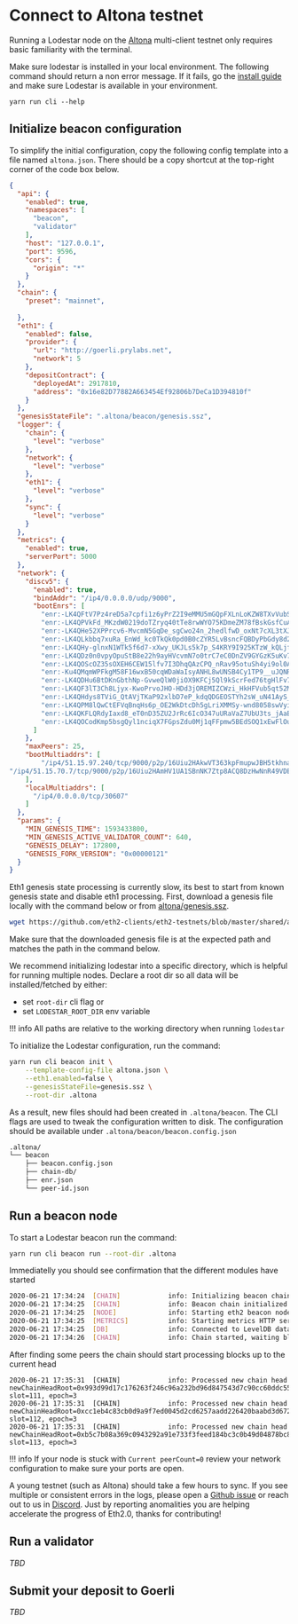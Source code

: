 # Connect to Altona testnet

Running a Lodestar node on the [Altona](https://github.com/goerli/altona) multi-client testnet only requires basic familiarity with the terminal.

Make sure lodestar is installed in your local environment. The following command should return a non error message. If it fails, go the [install guide](/install) and make sure Lodestar is available in your environment.

```
yarn run cli --help
```

## Initialize beacon configuration

To simplify the initial configuration, copy the following config template into a file named `altona.json`. There should be a copy shortcut at the top-right corner of the code box below.

```json
{
  "api": {
    "enabled": true,
    "namespaces": [
      "beacon",
      "validator"
    ],
    "host": "127.0.0.1",
    "port": 9596,
    "cors": {
      "origin": "*"
    }
  },
  "chain": {
    "preset": "mainnet",
    
  },
  "eth1": {
    "enabled": false,
    "provider": {
      "url": "http://goerli.prylabs.net",
      "network": 5
    },
    "depositContract": {
      "deployedAt": 2917810,
      "address": "0x16e82D77882A663454Ef92806b7DeCa1D394810f"
    }
  },
  "genesisStateFile": ".altona/beacon/genesis.ssz",
  "logger": {
    "chain": {
      "level": "verbose"
    },
    "network": {
      "level": "verbose"
    },
    "eth1": {
      "level": "verbose"
    },
    "sync": {
      "level": "verbose"
    }
  },
  "metrics": {
    "enabled": true,
    "serverPort": 5000
  },
  "network": {
    "discv5": {
      "enabled": true,
      "bindAddr": "/ip4/0.0.0.0/udp/9000",
      "bootEnrs": [
        "enr:-LK4QFtV7Pz4reD5a7cpfi1z6yPrZ2I9eMMU5mGQpFXLnLoKZW8TXvVubShzLLpsEj6aayvVO1vFx-MApijD3HLPhlECh2F0dG5ldHOIAAAAAAAAAACEZXRoMpD6etXjAAABIf__________gmlkgnY0gmlwhDMPYfCJc2VjcDI1NmsxoQIerw_qBc9apYfZqo2awiwS930_vvmGnW2psuHsTzrJ8YN0Y3CCIyiDdWRwgiMo",
        "enr:-LK4QPVkFd_MKzdW0219doTZryq40tTe8rwWYO75KDmeZM78fBskGsfCuAww9t8y3u0Q0FlhXOhjE1CWpx3SGbUaU80Ch2F0dG5ldHOIAAAAAAAAAACEZXRoMpD6etXjAAABIf__________gmlkgnY0gmlwhDMPRgeJc2VjcDI1NmsxoQNHu-QfNgzl8VxbMiPgv6wgAljojnqAOrN18tzJMuN8oYN0Y3CCIyiDdWRwgiMo",
        "enr:-LK4QHe52XPPrcv6-MvcmN5GqDe_sgCwo24n_2hedlfwD_oxNt7cXL3tXJ7h9aYv6CTS1C_H2G2_dkeqm_LBO9nrpiYBh2F0dG5ldHOIAAAAAAAAAACEZXRoMpD9yjmwAAABIf__________gmlkgnY0gmlwhANzD9uJc2VjcDI1NmsxoQJX7zMnRU3szfGfS8MAIfPaQKOBpu3sBVTXf4Qq0b_m-4N0Y3CCIyiDdWRwgiMo",
        "enr:-LK4QLkbbq7xuRa_EnWd_kc0TkQk0pd0B0cZYR5LvBsncFQBDyPbGdy8d24TzRVeK7ZWwM5_2EcSJK223f8TYUOQYfwBh2F0dG5ldHOIAAAAAAAAAACEZXRoMpD9yjmwAAABIf__________gmlkgnY0gmlwhAPsjtOJc2VjcDI1NmsxoQJNw_aZgWXl2SstD--WAjooGudjWLjEbbCIddJuEPxzWYN0Y3CCIyiDdWRwgiMo",
        "enr:-LK4QHy-glnxN1WTk5f6d7-xXwy_UKJLs5k7p_S4KRY9I925KTzW_kQLjfFriIpH0de7kygBwrSl726ukq9_OG_sgKMCh2F0dG5ldHOIUjEAIQEAFMiEZXRoMpD9yjmwAAABIf__________gmlkgnY0gmlwhBLmhrCJc2VjcDI1NmsxoQNlU7gT0HUvpLA41n-P5GrCgjwMwtG02YsRRO0lAmpmBYN0Y3CCIyiDdWRwgiMo",
        "enr:-LK4QDz0n0vpyOpuStB8e22h9ayHVcvmN7o0trC7eC0DnZV9GYGzK5uKv7WlzpMQM2nDTG43DWvF_DZYwJOZCbF4iCQBh2F0dG5ldHOI__________-EZXRoMpD9yjmwAAABIf__________gmlkgnY0gmlwhBKN136Jc2VjcDI1NmsxoQP5gcOUcaruHuMuTv8ht7ZEawp3iih7CmeLqcoY1hxOnoN0Y3CCIyiDdWRwgiMo",
        "enr:-LK4QOScOZ35sOXEH6CEW15lfv7I3DhqQAzCPQ_nRav95otuSh4yi9ol0AruKDiIk9qqGXyD-wQDaBAPLhwl4t-rUSQBh2F0dG5ldHOI__________-EZXRoMpD9yjmwAAABIf__________gmlkgnY0gmlwhCL68KuJc2VjcDI1NmsxoQK5fYR3Ipoc01dz0d2-EcL7m26zKQSkAbf4rwcMMM09CoN0Y3CCIyiDdWRwgiMo",
        "enr:-Ku4QMqmWPFkgM58F16wxB50cqWDaWaIsyANHL8wUNSB4Cy1TP9__uJQNRODvx_dvO6rY-BT3psrYTMAaxnMGXb6DuoBh2F0dG5ldHOIAAAAAAAAAACEZXRoMpD1pf1CAAAAAP__________gmlkgnY0gmlwhBLf22SJc2VjcDI1NmsxoQNoed9JnQh7ltcAacHEGOjwocL1BhMQbYTgaPX0kFuXtIN1ZHCCE4g",
        "enr:-LK4QDHu6BtDKnGbthNp-GvweQlW0jiOX9KFCj5Ql9kScrFed76tgHlFv7A-9ZRB-EVZpKItvlNjo3yxjj7jYIZUJa4Bh2F0dG5ldHOIAAAAAAAAAACEZXRoMpAAAAAAAAAAAAAAAAAAAAAAgmlkgnY0gmlwhDbUyQKJc2VjcDI1NmsxoQLV6Yse8baXDFu9r_dvm9BVd2ni2-wwvANWA-4ewbhniIN0Y3CCIyiDdWRwgiMo",
        "enr:-LK4QF3lT3Ch8Ljyx-KwoPrvoJHO-HDd3jOREMIZCWzi_HkHFVub5qt52MliDTLDgpXMS9tBzzLI4ObT_Z2m2Kus9vMBh2F0dG5ldHOIAAAAAAAAAACEZXRoMpAAAAAAAAAAAAAAAAAAAAAAgmlkgnY0gmlwhBKNqHeJc2VjcDI1NmsxoQOTO9uI9UZjuTOpcWvnCfhfQTmcMaIzBFsjMpXYnppET4N0Y3CCIyiDdWRwgiMo",
        "enr:-LK4QHdys8TViG_QtAVjTKaP92xlbD7eP_kdqQDGEOSTYh2sW_uN41AyS_cBWP1nM-Gi_cXYQ5_rjx-Qgn3dCDydi8MBh2F0dG5ldHOI__________-EZXRoMpD9yjmwAAABIf__________gmlkgnY0gmlwhDZdpaaJc2VjcDI1NmsxoQNX8JXYTfTkL1rZ9-4Dd9De-C9W7bwUlmwOEhSIa8jZ0YN0Y3CCI4yDdWRwgiOM---",
        "enr:-LK4QPM8lQwCtEFVqBnqHs6p_OE2WkDtcDh5gLriXMMSy-wnd8058swVyiUgANqFgbPdV6Pm5_LyeAIT6gKLBW70ia4Bh2F0dG5ldHOI__________-EZXRoMpD9yjmwAAABIf__________gmlkgnY0gmlwhBLCKTOJc2VjcDI1NmsxoQMQfjhh_GwSLRpPKweO79mo_n3sPaK75E11DbrM-8OaY4N0Y3CCI4yDdWRwgiOM---",
        "enr:-LK4QKFLQRdyIaxd8_eT0nD35ZU2JrRc6IcO347uURaVaZ7UbU3ts_jAaEt2krT5DyI9IQt5JECOTO7IpSPCZgeySwMBh2F0dG5ldHOI__________-EZXRoMpD9yjmwAAABIf__________gmlkgnY0gmlwhDZdfJeJc2VjcDI1NmsxoQNnAwjMpA-1zWgd4ogGmRqsM1x7y7EQGDw_XxRpoo7KFIN0Y3CCI4yDdWRwgiOM---",
        "enr:-LK4QOCodKmp5bsgQyl1nciqX7FGpsZdu0Mj1qFFpmw5BEdSOQ1xEwFlOuSkOVC4vHvbMNV5MPLkPvzw7xC42BvlMnEBh2F0dG5ldHOI__________-EZXRoMpD9yjmwAAABIf__________gmlkgnY0gmlwhBLEHx6Jc2VjcDI1NmsxoQLjYA6hPlO-7bzqsnT_NJRC0vjGTSQwyhlSqSVCdB0UcYN0Y3CCI4yDdWRwgiOM---"
      ]
    },
    "maxPeers": 25,
    "bootMultiaddrs": [
        "/ip4/51.15.97.240/tcp/9000/p2p/16Uiu2HAkwVT363kpFmupwJBH5tkhnaNZPQSY7zANnPGB63ikD1Wp",
"/ip4/51.15.70.7/tcp/9000/p2p/16Uiu2HAmHV1UA1SBnNK7Ztp8ACQ8DzHwNnR49VDEPBavCU33PtVE"
    ],
    "localMultiaddrs": [
      "/ip4/0.0.0.0/tcp/30607"
    ]
  },
  "params": {
    "MIN_GENESIS_TIME": 1593433800,
    "MIN_GENESIS_ACTIVE_VALIDATOR_COUNT": 640,
    "GENESIS_DELAY": 172800, 
    "GENESIS_FORK_VERSION": "0x00000121"
  }
}
```

Eth1 genesis state processing is currently slow, its best to start from known genesis state and disable eth1 processing. First, download a genesis file locally with the command below or from [altona/genesis.ssz](https://github.com/eth2-clients/eth2-testnets/blob/master/shared/altona/genesis.ssz).

```bash
wget https://github.com/eth2-clients/eth2-testnets/blob/master/shared/altona/genesis.ssz
```

Make sure that the downloaded genesis file is at the expected path and matches the path in the command below.

We recommend initializing lodestar into a specific directory, which is helpful for running multiple nodes. Declare a root dir so all data will be installed/fetched by either:

- set `root-dir` cli flag or
- set `LODESTAR_ROOT_DIR` env variable

<!-- prettier-ignore-start -->
!!! info
    All paths are relative to the working directory when running `lodestar`
<!-- prettier-ignore-end -->

To initialize the Lodestar configuration, run the command:

```bash
yarn run cli beacon init \
    --template-config-file altona.json \
    --eth1.enabled=false \
    --genesisStateFile=genesis.ssz \
    --root-dir .altona
```

As a result, new files should had been created in `.altona/beacon`. The CLI flags are used to tweak the configuration written to disk. The configuration should be available under `.altona/beacon/beacon.config.json`

```bash
.altona/
└── beacon
    ├── beacon.config.json
    ├── chain-db/
    ├── enr.json
    └── peer-id.json
```

## Run a beacon node

To start a Lodestar beacon run the command:

```bash
yarn run cli beacon run --root-dir .altona
```

Immediatelly you should see confirmation that the different modules have started

```bash
2020-06-21 17:34:24  [CHAIN]            info: Initializing beacon chain with state root 0x773c694b47504d789dc768d2356f691866b47833d0d85e02511d7cd339925b17 and genesis block root 0x19aa2deaa02cac9774eb8948a8ead1ebe851ba9590878a10cd5767092e16ba12
2020-06-21 17:34:25  [CHAIN]            info: Beacon chain initialized
2020-06-21 17:34:25  [NODE]             info: Starting eth2 beacon node - LODESTAR!
2020-06-21 17:34:25  [METRICS]          info: Starting metrics HTTP server on port 5000
2020-06-21 17:34:25  [DB]               info: Connected to LevelDB database at .altona/beacon/chain-db
2020-06-21 17:34:26  [CHAIN]            info: Chain started, waiting blocks and attestations
```

After finding some peers the chain should start processing blocks up to the current head

```
2020-06-21 17:35:31  [CHAIN]            info: Processed new chain head newChainHeadRoot=0x993d99d17c176263f246c96a232bd96d847543d7c90cc60ddc559edcab99b2e6, slot=111, epoch=3
2020-06-21 17:35:31  [CHAIN]            info: Processed new chain head newChainHeadRoot=0xcc1eb4c83cb0d9a9f7ed0045d2cd6257aadd226420baabd3d672be35605fe470, slot=112, epoch=3
2020-06-21 17:35:31  [CHAIN]            info: Processed new chain head newChainHeadRoot=0xb5c7b08a369c0943292a91e733f3feed184bc3c0b49d04878bc86e0705c15fe8, slot=113, epoch=3
```

<!-- prettier-ignore-start -->
!!! info
    If your node is stuck with `Current peerCount=0` review your network configuration to make sure your ports are open.
<!-- prettier-ignore-end -->

A young testnet (such as Altona) should take a few hours to sync. If you see multiple or consistent errors in the logs, please open a [Github issue](https://github.com/ChainSafe/lodestar/issues/new) or reach out to us in [Discord](https://discord.gg/yjyvFRP). Just by reporting anomalities you are helping accelerate the progress of Eth2.0, thanks for contributing!

## Run a validator

_TBD_

## Submit your deposit to Goerli

_TBD_

